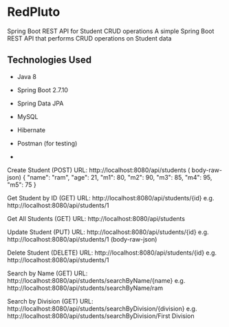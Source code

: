# RedPluto
Spring Boot REST API for Student CRUD operations
A simple Spring Boot REST API that performs CRUD operations on Student data
## Technologies Used

- Java 8
- Spring Boot 2.7.10
- Spring Data JPA
- MySQL
- Hibernate
- Postman (for testing)

- 
Create Student (POST)
  URL: http://localhost:8080/api/students ( body-raw-json)
{
  "name": "ram",
  "age": 21,
  "m1": 80,
  "m2": 90,
  "m3": 85,
  "m4": 95,
  "m5": 75
}

Get Student by ID (GET)
URL: http://localhost:8080/api/students/{id}
e.g. http://localhost:8080/api/students/1


Get All Students (GET)
URL: http://localhost:8080/api/students


Update Student (PUT)
URL: http://localhost:8080/api/students/{id}
e.g. http://localhost:8080/api/students/1   (body-raw-json)

Delete Student (DELETE)
URL: http://localhost:8080/api/students/{id}
e.g. http://localhost:8080/api/students/1

Search by Name (GET)
URL: http://localhost:8080/api/students/searchByName/{name}
e.g. http://localhost:8080/api/students/searchByName/ram

Search by Division (GET)
URL: http://localhost:8080/api/students/searchByDivision/{division}
e.g. http://localhost:8080/api/students/searchByDivision/First Division
